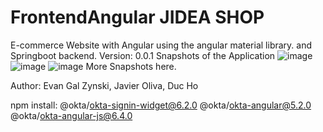 # FrontendAngular JIDEA SHOP
E-commerce Website with Angular using the angular material library. and Springboot backend.
Version: 0.0.1
Snapshots of the Application
![image](https://github.com/JIDEA-Shop/FrontendAngular/assets/115125733/389eaa69-3bec-4933-a402-eb3bb7b3984c)
![image](https://github.com/JIDEA-Shop/FrontendAngular/assets/115125733/559d037d-1b01-487d-a051-aca66e2b8e76)
![image](https://github.com/JIDEA-Shop/FrontendAngular/assets/115125733/5565b8ef-6cd3-411b-b01f-6d5803fe558c)
More Snapshots here.


Author: 
Evan Gal Zynski,
Javier Oliva,
Duc Ho

npm install:
    @okta/okta-signin-widget@6.2.0
    @okta/okta-angular@5.2.0
    @okta/okta-angular-js@6.4.0
